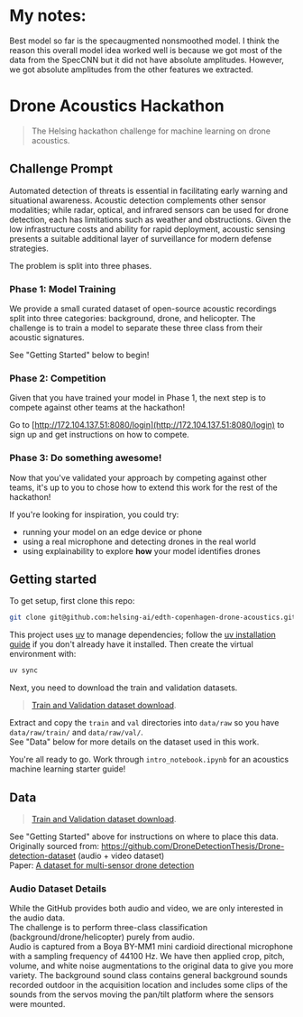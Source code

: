 # My notes:

Best model so far is the specaugmented nonsmoothed model.
I think the reason this overall model idea worked well is because we got most of the data from the SpecCNN
but it did not have absolute amplitudes.
However, we got absolute amplitudes from the other features we extracted.



# Drone Acoustics Hackathon

> The Helsing hackathon challenge for machine learning on drone acoustics.

## Challenge Prompt

Automated detection of threats is essential in facilitating early warning and situational awareness.
Acoustic detection complements other sensor modalities; while radar, optical, and infrared sensors can be
used for drone detection, each has limitations such as weather and obstructions.
Given the low infrastructure costs and ability for rapid deployment, acoustic sensing presents a suitable additional
layer of surveillance for modern defense strategies.

The problem is split into three phases.

### Phase 1: Model Training

We provide a small curated dataset of open-source acoustic recordings split into three categories: background,
drone, and helicopter. The challenge is to train a model to separate these three class from their acoustic signatures.

See "Getting Started" below to begin!

### Phase 2: Competition

Given that you have trained your model in Phase 1, the next step is to compete against other teams at the hackathon!

Go to [http://172.104.137.51:8080/login](http://172.104.137.51:8080/login) to sign up and get instructions on how to
compete.

### Phase 3: Do something awesome!

Now that you've validated your approach by competing against other teams, it's up to you to chose how to extend
this work for the rest of the hackathon!  

If you're looking for inspiration, you could try:
- running your model on an edge device or phone
- using a real microphone and detecting drones in the real world
- using explainability to explore **how** your model identifies drones

## Getting started

To get setup, first clone this repo:
```bash
git clone git@github.com:helsing-ai/edth-copenhagen-drone-acoustics.git
```

This project uses [uv](https://docs.astral.sh/uv/) to manage dependencies; follow the
[uv installation guide](https://docs.astral.sh/uv/getting-started/installation/) if you don't already have it installed.
Then create the virtual environment with:
```bash
uv sync
```

Next, you need to download the train and validation datasets.

> [Train and Validation dataset download](https://github.com/helsing-ai/edth-copenhagen-drone-acoustics/releases/download/train_val_data/drone_acoustics_train_val_data.zip).  

Extract and copy the `train` and `val` directories into `data/raw` so you have `data/raw/train/` and `data/raw/val/`.  
See "Data" below for more details on the dataset used in this work.

You're all ready to go. Work through `intro_notebook.ipynb` for an acoustics machine learning starter guide!

## Data

> [Train and Validation dataset download](https://github.com/helsing-ai/edth-copenhagen-drone-acoustics/releases/download/train_val_data/drone_acoustics_train_val_data.zip).  

See "Getting Started" above for instructions on where to place this data.  
Originally sourced from: https://github.com/DroneDetectionThesis/Drone-detection-dataset (audio + video dataset)  
Paper: [A dataset for multi-sensor drone detection](https://www.sciencedirect.com/science/article/pii/S2352340921007976#!)

### Audio Dataset Details

While the GitHub provides both audio and video, we are only interested in the audio data.  
The challenge is to perform three-class classification (background/drone/helicopter) purely from audio.  
Audio is captured from a Boya BY-MM1 mini cardioid directional microphone with a sampling frequency of 44100 Hz.
We have then applied crop, pitch, volume, and white noise augmentations to the original data to give you more variety.
The background sound class contains general background sounds recorded outdoor in the acquisition location and
includes some clips of the sounds from the servos moving the pan/tilt platform where the sensors were mounted.

